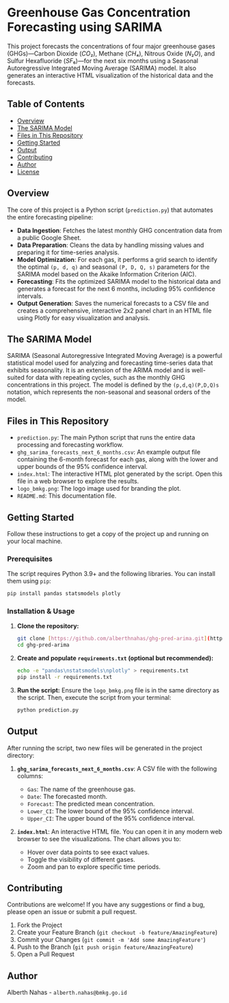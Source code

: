# Greenhouse Gas Concentration Forecasting using SARIMA

This project forecasts the concentrations of four major greenhouse gases (GHGs)—Carbon Dioxide ($CO₂$), Methane ($CH₄$), Nitrous Oxide ($N₂O$), and Sulfur Hexafluoride ($SF₆$)—for the next six months using a Seasonal Autoregressive Integrated Moving Average (SARIMA) model. It also generates an interactive HTML visualization of the historical data and the forecasts.


## Table of Contents
* [Overview](#overview)
* [The SARIMA Model](#the-sarima-model)
* [Files in This Repository](#files-in-this-repository)
* [Getting Started](#getting-started)
* [Output](#output)
* [Contributing](#contributing)
* [Author](#author)
* [License](#license)


## Overview
The core of this project is a Python script (`prediction.py`) that automates the entire forecasting pipeline:

* **Data Ingestion**: Fetches the latest monthly GHG concentration data from a public Google Sheet.
* **Data Preparation**: Cleans the data by handling missing values and preparing it for time-series analysis.
* **Model Optimization**: For each gas, it performs a grid search to identify the optimal `(p, d, q)` and seasonal `(P, D, Q, s)` parameters for the SARIMA model based on the Akaike Information Criterion (AIC).
* **Forecasting**: Fits the optimized SARIMA model to the historical data and generates a forecast for the next 6 months, including 95% confidence intervals.
* **Output Generation**: Saves the numerical forecasts to a CSV file and creates a comprehensive, interactive 2x2 panel chart in an HTML file using Plotly for easy visualization and analysis.


## The SARIMA Model
SARIMA (Seasonal Autoregressive Integrated Moving Average) is a powerful statistical model used for analyzing and forecasting time-series data that exhibits seasonality. It is an extension of the ARIMA model and is well-suited for data with repeating cycles, such as the monthly GHG concentrations in this project. The model is defined by the `(p,d,q)(P,D,Q)s` notation, which represents the non-seasonal and seasonal orders of the model.


## Files in This Repository
* `prediction.py`: The main Python script that runs the entire data processing and forecasting workflow.
* `ghg_sarima_forecasts_next_6_months.csv`: An example output file containing the 6-month forecast for each gas, along with the lower and upper bounds of the 95% confidence interval.
* `index.html`: The interactive HTML plot generated by the script. Open this file in a web browser to explore the results.
* `logo_bmkg.png`: The logo image used for branding the plot.
* `README.md`: This documentation file.


## Getting Started
Follow these instructions to get a copy of the project up and running on your local machine.

### Prerequisites
The script requires Python 3.9+ and the following libraries. You can install them using `pip`:
```bash
pip install pandas statsmodels plotly
```

### Installation & Usage
1.  **Clone the repository:**
    ```bash
    git clone [https://github.com/alberthnahas/ghg-pred-arima.git](https://github.com/alberthnahas/ghg-pred-arima.git)
    cd ghg-pred-arima
    ```
2.  **Create and populate `requirements.txt` (optional but recommended):**
    ```bash
    echo -e "pandas\nstatsmodels\nplotly" > requirements.txt
    pip install -r requirements.txt
    ```
3.  **Run the script:**
    Ensure the `logo_bmkg.png` file is in the same directory as the script. Then, execute the script from your terminal:
    ```bash
    python prediction.py
    ```


## Output
After running the script, two new files will be generated in the project directory:

1.  **`ghg_sarima_forecasts_next_6_months.csv`**: A CSV file with the following columns:
    * `Gas`: The name of the greenhouse gas.
    * `Date`: The forecasted month.
    * `Forecast`: The predicted mean concentration.
    * `Lower_CI`: The lower bound of the 95% confidence interval.
    * `Upper_CI`: The upper bound of the 95% confidence interval.

2.  **`index.html`**: An interactive HTML file. You can open it in any modern web browser to see the visualizations. The chart allows you to:
    * Hover over data points to see exact values.
    * Toggle the visibility of different gases.
    * Zoom and pan to explore specific time periods.


## Contributing
Contributions are welcome! If you have any suggestions or find a bug, please open an issue or submit a pull request.

1.  Fork the Project
2.  Create your Feature Branch (`git checkout -b feature/AmazingFeature`)
3.  Commit your Changes (`git commit -m 'Add some AmazingFeature'`)
4.  Push to the Branch (`git push origin feature/AmazingFeature`)
5.  Open a Pull Request


## Author
Alberth Nahas - `alberth.nahas@bmkg.go.id`

